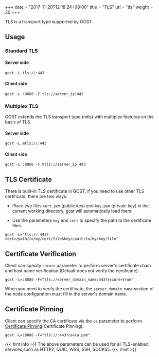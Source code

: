 +++
date = "2017-11-20T12:18:24+08:00"
title = "TLS"
url = "tls"
weight = 30
+++

TLS is a transport type supported by GOST.

## Usage

### Standard TLS

#### Server side

```
gost -L tls://:443
```

#### Client side

```
gost -L :8080 -F tls://server_ip:443
```

### Multiplex TLS

GOST extends the TLS transport type (mtls) with multiplex features on the basis of TLS.

#### Server side

```
gost -L mtls://:443
```

#### Client side

```
gost -L :8080 -F mtls://server_ip:443
```

## TLS Certificate

There is built-in TLS certificate in GOST, if you need to use other TLS certificate, there are two ways:

* Place two files `cert.pem` (public key) and `key.pem` (private key) in the current working directory, gost will automatically load them.

* Use the parameters `key` and `cert` to specify the path to the certificate files:

```
gost -L="tls://:443?cert=/path/to/my/cert/file&key=/path/to/my/key/file"
```

## Certificate Verification

Client can specify `secure` parameter to perform server's certificate chain and host name verification (Default does not verify the certificate):

```
gost -L=:8080 -F="tls://server_domain_name:443?secure=true"
```

When you need to verify the certificate, the `server_domain_name` section of the node configuration must fill in the server's domain name.

## Certificate Pinning

Client can specify the CA certificate via the `ca` parameter to perform [Certificate Pinning](https://en.wikipedia.org/wiki/Transport_Layer_Security#Certificate_pinning)(Certificate Pinning):

```
gost -L=:8080 -F="tls://:443?ca=ca.pem"
```

{{< hint info >}}
The above parameters can be used for all TLS-enabled services,such as HTTP2, QUIC, WSS, SSH, SOCKS5.
{{< /hint >}}
